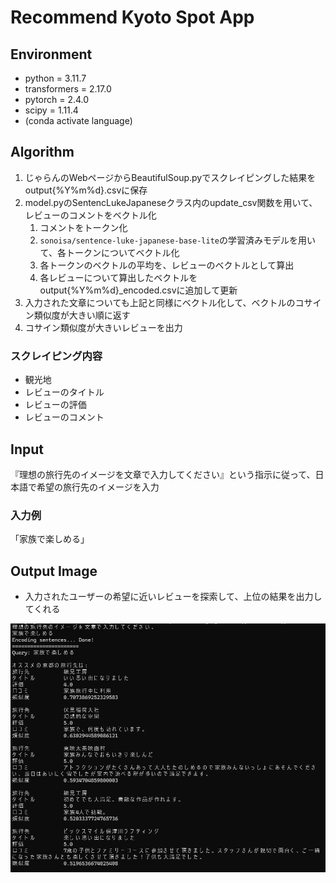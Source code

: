 # Recommend Kyoto Spot App
## Environment
- python = 3.11.7
- transformers = 2.17.0
- pytorch = 2.4.0
- scipy = 1.11.4
- (conda activate language)

## Algorithm
1. じゃらんのWebページからBeautifulSoup.pyでスクレイピングした結果をoutput{%Y%m%d}.csvに保存
2. model.pyのSentencLukeJapaneseクラス内のupdate_csv関数を用いて、レビューのコメントをベクトル化
    1. コメントをトークン化
    2. `sonoisa/sentence-luke-japanese-base-lite`の学習済みモデルを用いて、各トークンについてベクトル化
    3. 各トークンのベクトルの平均を、レビューのベクトルとして算出
    4. 各レビューについて算出したベクトルをoutput{%Y%m%d}_encoded.csvに追加して更新
3. 入力された文章についても上記と同様にベクトル化して、ベクトルのコサイン類似度が大きい順に返す
4. コサイン類似度が大きいレビューを出力
### スクレイピング内容
- 観光地
- レビューのタイトル
- レビューの評価
- レビューのコメント

## Input
『理想の旅行先のイメージを文章で入力してください』という指示に従って、日本語で希望の旅行先のイメージを入力
### 入力例
「家族で楽しめる」

## Output Image
- 入力されたユーザーの希望に近いレビューを探索して、上位の結果を出力してくれる

![image](images/prompt.png)
